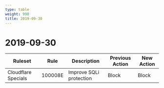 ```yaml
---
type: table
weight: 998
title: 2019-09-30
---
```


# 2019-09-30

<TableWrap><table style="width: 100%">

<thead>
  <tr>
    <th>Ruleset</th>
    <th>Rule</th>
    <th>Description</th>
    <th>Previous Action</th>
    <th>New Action</th>
  </tr>
</thead>
<tbody>
  <tr>
    <td>Cloudflare Specials</td>
    <td>100008E</td>
    <td>Improve SQLi protection</td>
    <td>Block</td>
    <td>Block</td>
  </tr>
</tbody>

</table></TableWrap>